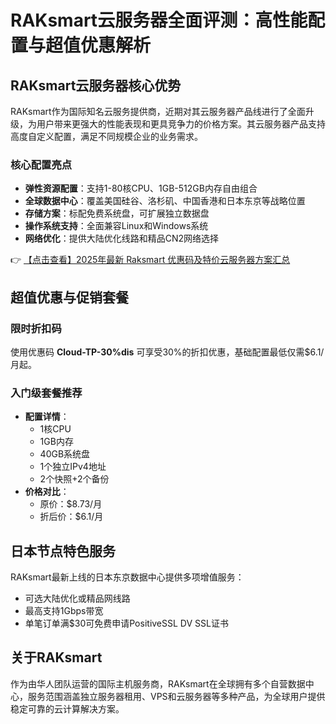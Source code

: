 # RAKsmart云服务器全面评测：高性能配置与超值优惠解析

## RAKsmart云服务器核心优势

RAKsmart作为国际知名云服务提供商，近期对其云服务器产品线进行了全面升级，为用户带来更强大的性能表现和更具竞争力的价格方案。其云服务器产品支持高度自定义配置，满足不同规模企业的业务需求。

### 核心配置亮点
- **弹性资源配置**：支持1-80核CPU、1GB-512GB内存自由组合
- **全球数据中心**：覆盖美国硅谷、洛杉矶、中国香港和日本东京等战略位置
- **存储方案**：标配免费系统盘，可扩展独立数据盘
- **操作系统支持**：全面兼容Linux和Windows系统
- **网络优化**：提供大陆优化线路和精品CN2网络选择

👉 [【点击查看】2025年最新 Raksmart 优惠码及特价云服务器方案汇总](https://bit.ly/raksmart)

## 超值优惠与促销套餐

### 限时折扣码
使用优惠码 **Cloud-TP-30%dis** 可享受30%的折扣优惠，基础配置最低仅需$6.1/月起。

### 入门级套餐推荐
- **配置详情**：
  - 1核CPU
  - 1GB内存
  - 40GB系统盘
  - 1个独立IPv4地址
  - 2个快照+2个备份
- **价格对比**：
  - 原价：$8.73/月
  - 折后价：$6.1/月

## 日本节点特色服务

RAKsmart最新上线的日本东京数据中心提供多项增值服务：
- 可选大陆优化或精品网线路
- 最高支持1Gbps带宽
- 单笔订单满$30可免费申请PositiveSSL DV SSL证书

## 关于RAKsmart
作为由华人团队运营的国际主机服务商，RAKsmart在全球拥有多个自营数据中心，服务范围涵盖独立服务器租用、VPS和云服务器等多种产品，为全球用户提供稳定可靠的云计算解决方案。